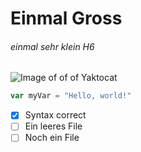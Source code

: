 # Einmal Gross
###### einmal sehr klein H6 

![Image of of of Yaktocat](https://octodex.github.com/images/yaktocat.png)

``` javascript
var myVar = "Hello, world!"
```
- [x] Syntax correct
- [ ] Ein leeres File
- [ ] Noch ein File
